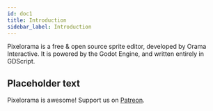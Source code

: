 ```yaml
---
id: doc1
title: Introduction
sidebar_label: Introduction
---
```


Pixelorama is a free & open source sprite editor, developed by Orama Interactive. It is powered by the Godot Engine, and written entirely in GDScript.

## Placeholder text

Pixelorama is awesome! Support us on [Patreon](https://patreon.com/OramaInteractive).